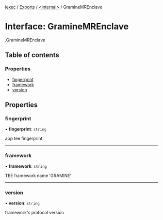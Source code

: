 [iexec](../README.md) / [Exports](../modules.md) / [<internal\>](../modules/internal_.md) / GramineMREnclave

# Interface: GramineMREnclave

[<internal>](../modules/internal_.md).GramineMREnclave

## Table of contents

### Properties

- [fingerprint](internal_.GramineMREnclave.md#fingerprint)
- [framework](internal_.GramineMREnclave.md#framework)
- [version](internal_.GramineMREnclave.md#version)

## Properties

### fingerprint

• **fingerprint**: `string`

app tee fingerprint

___

### framework

• **framework**: `string`

TEE framework name 'GRAMINE'

___

### version

• **version**: `string`

framework's protocol version
